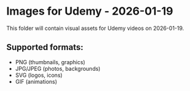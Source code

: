 # Images for Udemy - 2026-01-19

This folder will contain visual assets for Udemy videos on 2026-01-19.

## Supported formats:
- PNG (thumbnails, graphics)
- JPG/JPEG (photos, backgrounds)
- SVG (logos, icons)
- GIF (animations)
